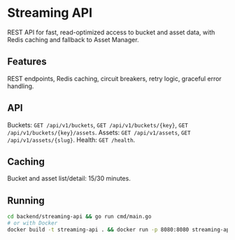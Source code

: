 # Streaming API

REST API for fast, read-optimized access to bucket and asset data, with Redis caching and fallback to Asset Manager.

## Features
REST endpoints, Redis caching, circuit breakers, retry logic, graceful error handling.

## API
Buckets: `GET /api/v1/buckets`, `GET /api/v1/buckets/{key}`, `GET /api/v1/buckets/{key}/assets`. Assets: `GET /api/v1/assets`, `GET /api/v1/assets/{slug}`. Health: `GET /health`.

## Caching
Bucket and asset list/detail: 15/30 minutes.

## Running
```bash
cd backend/streaming-api && go run cmd/main.go
# or with Docker
docker build -t streaming-api . && docker run -p 8080:8080 streaming-api
```
